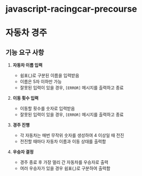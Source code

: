 # javascript-racingcar-precourse

# 자동차 경주

## 기능 요구 사항

1. **자동차 이름 입력**
   - 쉼표(,)로 구분된 이름을 입력받음
   - 이름은 5자 이하만 가능
   - 잘못된 입력이 있을 경우, `[ERROR]` 메시지를 출력하고 종료

2. **이동 횟수 입력**
   - 이동할 횟수를 숫자로 입력받음
   - 잘못된 입력이 있을 경우, `[ERROR]` 메시지를 출력하고 종료

3. **경주 진행**
   - 각 자동차는 매번 무작위 숫자를 생성하여 4 이상일 때 전진
   - 전진할 때마다 자동차 이름과 이동 상태를 출력함

4. **우승자 결정**
   - 경주 종료 후 가장 멀리 간 자동차를 우승자로 출력
   - 여러 우승자가 있을 경우 쉼표(,)로 구분하여 출력함
